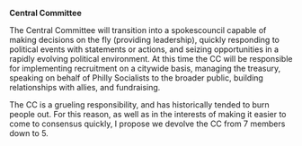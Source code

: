 **Central Committee**

The Central Committee will transition into a spokescouncil capable of making decisions on the fly (providing leadership), quickly responding to political events with statements or actions, and seizing opportunities in a rapidly evolving political environment. At this time the CC will be responsible for implementing recruitment on a citywide basis, managing the treasury, speaking on behalf of Philly Socialists to the broader public, building relationships with allies, and fundraising.

The CC is a grueling responsibility, and has historically tended to burn people out. For this reason, as well as in the interests of making it easier to come to consensus quickly, I propose we devolve the CC from 7 members down to 5.
